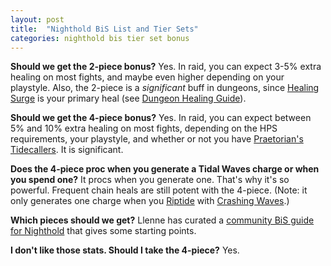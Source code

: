 ```yaml
---
layout: post
title:  "Nighthold BiS List and Tier Sets"
categories: nighthold bis tier set bonus
---
```


**Should we get the 2-piece bonus?** Yes. In raid, you can expect 3-5% extra healing on most fights, and maybe even
higher depending on your playstyle. Also, the 2-piece is a *significant* buff in dungeons, since [Healing Surge][surge]
is your primary heal (see [Dungeon Healing Guide](/dungeon-healing)).

**Should we get the 4-piece bonus?** Yes. In raid, you can expect between 5% and 10% extra healing on most fights,
depending on the HPS requirements, your playstyle, and whether or not you have [Praetorian's
Tidecallers](http://www.wowhead.com/item=137058). It is significant.

**Does the 4-piece proc when you generate a Tidal Waves charge or when you spend one?** It procs when you generate
one. That's why it's so powerful. Frequent chain heals are still potent with the 4-piece. (Note: it only generates
one charge when you [Riptide][riptide] with [Crashing Waves](http://www.wowhead.com/spell=197464/crashing-waves).)

**Which pieces should we get?** Llenne has curated a [community BiS guide for
Nighthold](https://docs.google.com/spreadsheets/d/1JDs9yaU-xFctoalGoQSX_JkvGOCx6qTC3deG9BRj4VM/) that gives some
starting points.

**I don't like those stats. Should I take the 4-piece?** Yes.

[surge]: http://www.wowhead.com/spell=8004
[riptide]: http://www.wowhead.com/spell=61295
